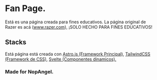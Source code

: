 # Fan Page.

Está es una página creada para fines educativos. La página original de Razer es <a>acá (www.razer.com)</a>, ¡SOLO HECHO PARA FINES EDUCATIVOS!

## Stacks

Está página está creada con <a href="astro.build">Astro.js (Framework Principal)</a>, <a href="https://tailwindcss.com/">TailwindCSS (Framework de CSS)</a>, <a href="svelte.dev">Svelte (Componentes dinamicos).</a>


### Made for NopAngel.